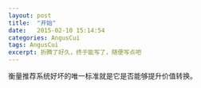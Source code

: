 ```yaml
---
layout: post
title:  "开始"
date:   2015-02-10 15:14:54
categories: AngusCui
tags: AngusCui
excerpt: 折腾了好久，终于能写了，随便写点吧
---
```


衡量推荐系统好坏的唯一标准就是它是否能够提升价值转换。